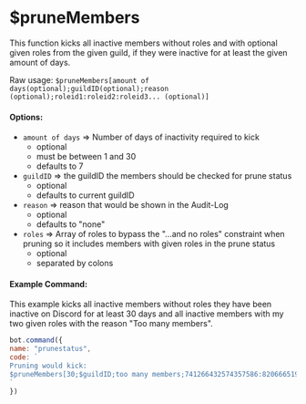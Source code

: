 # $pruneMembers

This function kicks all inactive members without roles and with optional given roles from the given guild, if they were inactive for at least the given amount of days.

Raw usage: `$pruneMembers[amount of days(optional);guildID(optional);reason (optional);roleid1:roleid2:roleid3... (optional)]`

#### Options:

* `amount of days` =&gt; Number of days of inactivity required to kick 
  * optional
  * must be between 1 and 30
  * defaults to 7
* `guildID` =&gt; the guildID the members should be checked for prune status 
  * optional
  * defaults to current guildID
* `reason` =&gt; reason that would be shown in the Audit-Log 
  * optional
  * defaults to "none"
* `roles` =&gt; Array of roles to bypass the "...and no roles" constraint when pruning so it includes members with given roles in the prune status 
  * optional
  * separated by colons

#### Example Command:

This example kicks all inactive members without roles they have been inactive on Discord for at least 30 days and all inactive members with my two given roles with the reason "Too many members".

```js
bot.command({
name: "prunestatus",
code: `
Pruning would kick:
$pruneMembers[30;$guildID;too many members;741266432574357586:820666519331405854] members!
`
})
```

